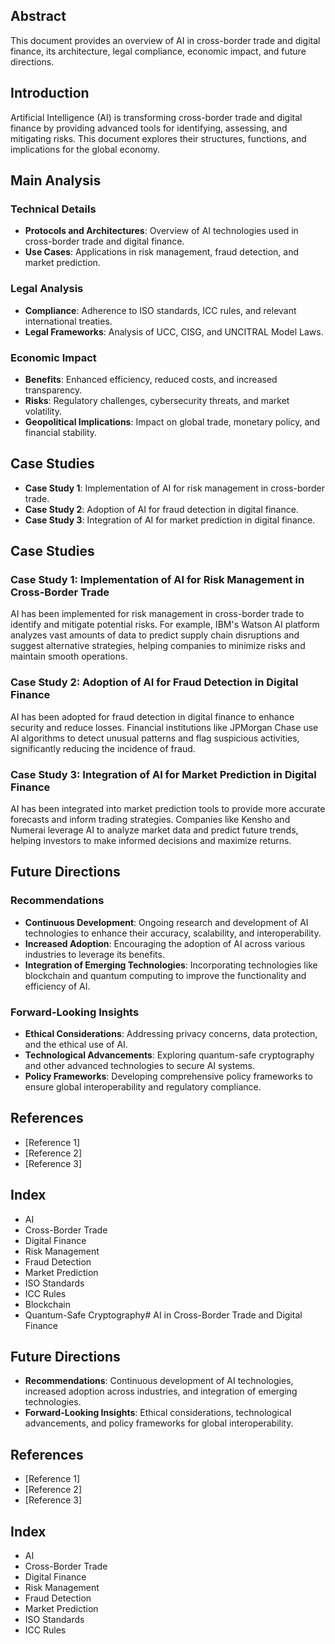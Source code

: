 ## Abstract
This document provides an overview of AI in cross-border trade and digital finance, its architecture, legal compliance, economic impact, and future directions.

## Introduction
Artificial Intelligence (AI) is transforming cross-border trade and digital finance by providing advanced tools for identifying, assessing, and mitigating risks. This document explores their structures, functions, and implications for the global economy.

## Main Analysis
### Technical Details
- **Protocols and Architectures**: Overview of AI technologies used in cross-border trade and digital finance.
- **Use Cases**: Applications in risk management, fraud detection, and market prediction.

### Legal Analysis
- **Compliance**: Adherence to ISO standards, ICC rules, and relevant international treaties.
- **Legal Frameworks**: Analysis of UCC, CISG, and UNCITRAL Model Laws.

### Economic Impact
- **Benefits**: Enhanced efficiency, reduced costs, and increased transparency.
- **Risks**: Regulatory challenges, cybersecurity threats, and market volatility.
- **Geopolitical Implications**: Impact on global trade, monetary policy, and financial stability.

## Case Studies
- **Case Study 1**: Implementation of AI for risk management in cross-border trade.
- **Case Study 2**: Adoption of AI for fraud detection in digital finance.
- **Case Study 3**: Integration of AI for market prediction in digital finance.

## Case Studies
### Case Study 1: Implementation of AI for Risk Management in Cross-Border Trade
AI has been implemented for risk management in cross-border trade to identify and mitigate potential risks. For example, IBM's Watson AI platform analyzes vast amounts of data to predict supply chain disruptions and suggest alternative strategies, helping companies to minimize risks and maintain smooth operations.

### Case Study 2: Adoption of AI for Fraud Detection in Digital Finance
AI has been adopted for fraud detection in digital finance to enhance security and reduce losses. Financial institutions like JPMorgan Chase use AI algorithms to detect unusual patterns and flag suspicious activities, significantly reducing the incidence of fraud.

### Case Study 3: Integration of AI for Market Prediction in Digital Finance
AI has been integrated into market prediction tools to provide more accurate forecasts and inform trading strategies. Companies like Kensho and Numerai leverage AI to analyze market data and predict future trends, helping investors to make informed decisions and maximize returns.

## Future Directions
### Recommendations
- **Continuous Development**: Ongoing research and development of AI technologies to enhance their accuracy, scalability, and interoperability.
- **Increased Adoption**: Encouraging the adoption of AI across various industries to leverage its benefits.
- **Integration of Emerging Technologies**: Incorporating technologies like blockchain and quantum computing to improve the functionality and efficiency of AI.

### Forward-Looking Insights
- **Ethical Considerations**: Addressing privacy concerns, data protection, and the ethical use of AI.
- **Technological Advancements**: Exploring quantum-safe cryptography and other advanced technologies to secure AI systems.
- **Policy Frameworks**: Developing comprehensive policy frameworks to ensure global interoperability and regulatory compliance.

## References
- [Reference 1]
- [Reference 2]
- [Reference 3]

## Index
- AI
- Cross-Border Trade
- Digital Finance
- Risk Management
- Fraud Detection
- Market Prediction
- ISO Standards
- ICC Rules
- Blockchain
- Quantum-Safe Cryptography# AI in Cross-Border Trade and Digital Finance

## Future Directions
- **Recommendations**: Continuous development of AI technologies, increased adoption across industries, and integration of emerging technologies.
- **Forward-Looking Insights**: Ethical considerations, technological advancements, and policy frameworks for global interoperability.

## References
- [Reference 1]
- [Reference 2]
- [Reference 3]

## Index
- AI
- Cross-Border Trade
- Digital Finance
- Risk Management
- Fraud Detection
- Market Prediction
- ISO Standards
- ICC Rules